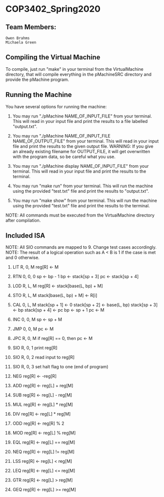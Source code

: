 # COP3402_Spring2020

## Team Members:
	
	Owen Brahms
	Michaela Green

## Compiling the Virtual Machine

To compile, just run "make" in your terminal from the VirtualMachine directory, that will compile everything in the
pMachineSRC directory and provide the pMachine program.

## Running the Machine

You have several options for running the machine:

1. You may run "./pMachine NAME_OF_INPUT_FILE" from your terminal. This will read in your input file
	and print the results to a file labelled "output.txt".

2. You may run "./pMachine NAME_OF_INPUT_FILE NAME_OF_OUTPUT_FILE" from your terminal.
	This will read in your input file and print the results to the given output file.
	WARNING: If you give an already existing filename for OUTPUT_FILE, it will get overwritten
	with the program data, so be careful what you use.

3. You may run "./pMachine display NAME_OF_INPUT_FILE" from your terminal. This will read in your input
	file and print the results to the terminal.

4. You may run "make run" from your terminal. This will run the machine using the provided "test.txt"
	file and print the results to "output.txt".

5. You may run "make show" from your terminal. This will run the machine using the provided "test.txt"
	file and print the results to the terminal.

NOTE: All commands must be executed from the VirtualMachine directory after compilation.

## Included ISA

NOTE: All SIO commands are mapped to 9. Change test cases accordingly.
NOTE: The result of a logical operation such as A < B is 1 if the case is met
	  and 0 otherwise.

01. LIT R, 0, M   reg[R] <- M

02. RTN 0, 0, 0   sp <- bp - 1
                  bp <- stack[sp + 3]
                  pc <- stack[sp + 4]

03. LOD R, L, M   reg[R] <- stack[base(L, bp) + M]

04. STO R, L, M   stack[base(L, bp) + M] <- R[i]

05. CAL 0, L, M   stack[sp + 1] <- 0
                  stack[sp + 2] <- base(L, bp)
                  stack[sp + 3] <- bp
                  stack[sp + 4] <- pc
                  bp <- sp + 1
                  pc <- M

06. INC 0, 0, M   sp <- sp + M

07. JMP 0, 0, M   pc <- M

08. JPC R, 0, M   if reg[R] == 0, then pc <- M

09. SIO R, 0, 1   print reg[R]

09. SIO R, 0, 2   read input to reg[R]

09. SIO R, 0, 3   set halt flag to one (end of program)

10. NEG           reg[R] <- -reg[R]

11. ADD           reg[R] <- reg[L] + reg[M]

12. SUB           reg[R] <- reg[L] - reg[M]

13. MUL           reg[R] <- reg[L] * reg[M]

14. DIV           reg[R] <- reg[L] * reg[M]

15. ODD           reg[R] <- reg[R] % 2

16. MOD           reg[R] <- reg[L] % reg[M]

17. EQL           reg[R] <- reg[L] == reg[M]

18. NEQ           reg[R] <- reg[L] != reg[M]

19. LSS           reg[R] <- reg[L] < reg[M]

20. LEQ           reg[R] <- reg[L] <= reg[M]

21. GTR           reg[R] <- reg[L] > reg[M]

22. GEQ           reg[R] <- reg[L] >= reg[M]